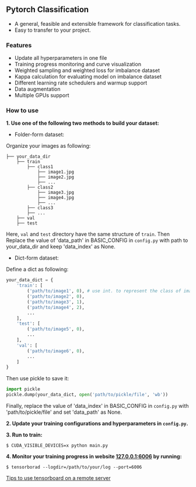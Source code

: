 ## Pytorch Classification

- A general, feasible and extensible framework for classification tasks.
- Easy to transfer to your project.



### Features

- Update all hyperparameters in one file
- Training progress monitoring and curve visualization
- Weighted sampling and weighted loss for imbalance dataset
- Kappa calculation for evaluating model on imbalance dataset
- Different learning rate schedulers and warmup support
- Data augmentation
- Multiple GPUs support




### How to use

**1. Use one of the following two methods to build your dataset:**

- Folder-form dataset:

Organize your images as following:

```
├── your_data_dir
    ├── train
        ├── class1
            ├── image1.jpg
            ├── image2.jpg
            ├── ...
        ├── class2
            ├── image3.jpg
            ├── image4.jpg
            ├── ...
        ├── class3
        ├── ...
    ├── val
    ├── test
```

Here, `val` and `test` directory have the same structure of  `train`.  Then Replace the value of 'data_path' in BASIC_CONFIG in `config.py` with path to your_data_dir and keep 'data_index' as None.

- Dict-form dataset:

Define a dict as following:

```python
your_data_dict = {
    'train': [
        ('path/to/image1', 0), # use int. to represent the class of images (start from 0)
        ('path/to/image2', 0),
        ('path/to/image3', 1),
        ('path/to/image4', 2),
        ...
    ],
    'test': [
        ('path/to/image5', 0),
        ...
    ],
    'val': [
        ('path/to/image6', 0),
        ...
    ]
}
```

Then use pickle to save it:

```python
import pickle
pickle.dump(your_data_dict, open('path/to/pickle/file', 'wb'))
```

Finally, replace the value of 'data_index' in BASIC_CONFIG in `config.py` with 'path/to/pickle/file' and set 'data_path' as None.

**2. Update your training configurations and hyperparameters in `config.py`.**

**3. Run to train:**

```shell
$ CUDA_VISIBLE_DEVICES=x python main.py
```

**4. Monitor your training progress in website [127.0.0.1:6006](127.0.0.1:6006) by running:**

```shell
$ tensorborad --logdir=/path/to/your/log --port=6006
```

[Tips to use tensorboard on a remote server](https://blog.yyliu.net/remote-tensorboard/)